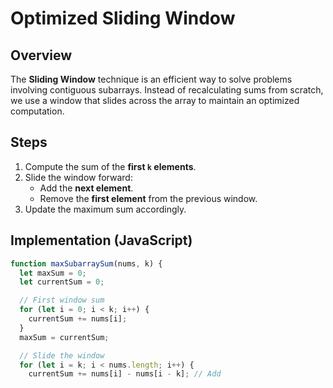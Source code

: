 # Optimized Sliding Window

## Overview
The **Sliding Window** technique is an efficient way to solve problems involving contiguous subarrays. Instead of recalculating sums from scratch, we use a window that slides across the array to maintain an optimized computation.

## Steps
1. Compute the sum of the **first `k` elements**.
2. Slide the window forward:
   - Add the **next element**.
   - Remove the **first element** from the previous window.
3. Update the maximum sum accordingly.

## Implementation (JavaScript)
```javascript
function maxSubarraySum(nums, k) {
  let maxSum = 0;
  let currentSum = 0;

  // First window sum
  for (let i = 0; i < k; i++) {
    currentSum += nums[i];
  }
  maxSum = currentSum;

  // Slide the window
  for (let i = k; i < nums.length; i++) {
    currentSum += nums[i] - nums[i - k]; // Add
